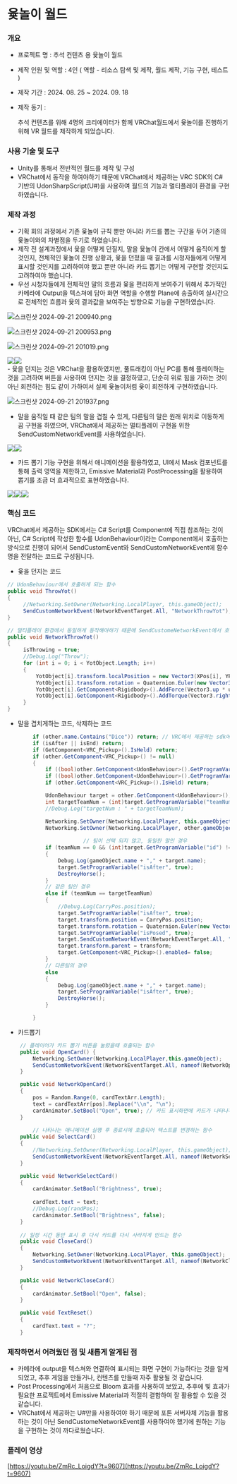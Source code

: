 # 윷놀이 월드

### 개요

- 프로젝트 명 : 추석 컨텐츠 용 윷놀이 월드
- 제작 인원 및 역할 : 4인 ( 역할 - 리소스 탐색 및 제작, 월드 제작, 기능 구현, 테스트 )
- 제작 기간 : 2024. 08. 25 ~ 2024. 09. 18
- 제작 동기 :
    
     추석 컨텐츠를 위해 4명의 크리에이터가 함께 VRChat월드에서 윷놀이를 진행하기 위해 VR 월드를 제작하게 되었습니다.
    

### 사용 기술 및 도구

- Unity를 통해서 전반적인 월드를 제작 및 구성
- VRChat에서 동작을 하여야하기 때문에 VRChat에서 제공하는 VRC SDK의 C# 기반의 UdonSharpScript(U#)을 사용하여 월드의 기능과 멀티플레이 환경을 구현하였습니다.

### 제작 과정

- 기획 회의 과정에서 기존 윷놀이 규칙 뿐만 아니라 카드를 뽑는 구간을 두어 기존의 윷놀이와의 차별점을 두기로 하였습니다.
- 제작 전 설계과정에서 윷을 어떻게 던질지, 말을 윷놀이 칸에서 어떻게 움직이게 할 것인지, 전체적인 윷놀이 진행 상황과, 윷을 던졌을 때 결과를 시청자들에게 어떻게 표시할 것인지를 고려하여야 했고 뿐만 아니라 카드 뽑기는 어떻게 구현할 것인지도 고려하여야 했습니다.
- 우선 시청자들에게 전체적인 말의 흐름과 윷을 편리하게 보여주기 위해서 추가적인 카메라에 Output을 텍스쳐에 담아 화면 역할을 수행할 Plane에 송출하여 실시간으로 전체적인 흐름과 윷의 결과값을 보여주는 방향으로 기능을 구현하였습니다.

![스크린샷 2024-09-21 200940.png](img/%25EC%258A%25A4%25ED%2581%25AC%25EB%25A6%25B0%25EC%2583%25B7_2024-09-21_200940.png)

![스크린샷 2024-09-21 200953.png](img/%25EC%258A%25A4%25ED%2581%25AC%25EB%25A6%25B0%25EC%2583%25B7_2024-09-21_200953.png)

![스크린샷 2024-09-21 201019.png](img/%25EC%258A%25A4%25ED%2581%25AC%25EB%25A6%25B0%25EC%2583%25B7_2024-09-21_201019.png)
<div style="display:flex">
	<img src = "img/%25EC%258A%25A4%25ED%2581%25AC%25EB%25A6%25B0%25EC%2583%25B7_2024-09-21_201047.png"></img>
	<img src = "img/%25EC%258A%25A4%25ED%2581%25AC%25EB%25A6%25B0%25EC%2583%25B7_2024-09-21_201054.png"></img>	
</div>
- 윷을 던지는 것은 VRChat을 활용하였지만, 풀트래킹이 아닌 PC를 통해 플레이하는 것을 고려하여 버튼을 사용하여 던지는 것을 결정하였고, 단순히 위로 힘을 가하는 것이 아닌 회전하는 힘도 같이 가하여서 실제 윷놀이처럼 윷이 회전하게 구현하였습니다.

![스크린샷 2024-09-21 201937.png](img/%25EC%258A%25A4%25ED%2581%25AC%25EB%25A6%25B0%25EC%2583%25B7_2024-09-21_201937.png)

- 말을 움직일 때 같은 팀의 말을 겹칠 수 있게, 다른팀의 말은 원래 위치로 이동하게끔 구현을 하였으며, VRChat에서 제공하는 멀티플레이 구현을 위한 SendCustomNetworkEvent를 사용하였습니다.
<div style="display:flex;">
	<img src = "img/%25EC%258A%25A4%25ED%2581%25AC%25EB%25A6%25B0%25EC%2583%25B7_2024-09-21_202013.png"></img>
	<img src = "img/%25EC%258A%25A4%25ED%2581%25AC%25EB%25A6%25B0%25EC%2583%25B7_2024-09-21_202058.png"></img>	
</div>

- 카드 뽑기 기능 구현을 위해서 애니메이션을 활용하였고, UI에서 Mask 컴포넌트를 통해 출력 영역을 제한하고, Emissive Material과 PostProcessing을 활용하여 뽑기를 조금 더 효과적으로 표현하였습니다.
<div style="display:flex">
	<img src = "img/%25EC%258A%25A4%25ED%2581%25AC%25EB%25A6%25B0%25EC%2583%25B7_2024-09-21_202242.png"></img>
	<img src = "img/%25EC%258A%25A4%25ED%2581%25AC%25EB%25A6%25B0%25EC%2583%25B7_2024-09-21_202236.png"></img>
	<img src = "img/%25EC%258A%25A4%25ED%2581%25AC%25EB%25A6%25B0%25EC%2583%25B7_2024-09-21_202249.png"></img>
</div>

### 핵심 코드

VRChat에서 제공하는 SDK에서는 C# Script를 Component에 직접 참조하는 것이 아닌, C# Script에 작성한 함수를 UdonBehaviour이라는 Component에서 호출하는 방식으로 진행이 되어서 SendCustomEvent와 SendCustomNetworkEvent에 함수명을 전달하는 코드로 구성됩니다.

- 윷을 던지는 코드

```csharp
// UdonBehaviour에서 호출하게 되는 함수
public void ThrowYot()
{
     //Networking.SetOwner(Networking.LocalPlayer, this.gameObject);
     SendCustomNetworkEvent(NetworkEventTarget.All, "NetworkThrowYot");
}

// 멀티플레이 환경에서 동일하게 동작해야하기 때문에 SendCustomeNetworkEvent에서 호출
public void NetworkThrowYot()
{
     isThrowing = true;
     //Debug.Log("Throw");
     for (int i = 0; i < YotObject.Length; i++)
     {
         YotObject[i].transform.localPosition = new Vector3(XPos[i], YPos[i], 0f);
         YotObject[i].transform.rotation = Quaternion.Euler(new Vector3(0f, 0f, rotation[i]));
         YotObject[i].GetComponent<Rigidbody>().AddForce(Vector3.up * upPow, ForceMode.Impulse);
         YotObject[i].GetComponent<Rigidbody>().AddTorque(Vector3.right * torquePow, ForceMode.Impulse);
     }
}
```

- 말을 겹치게하는 코드, 삭제하는 코드

```csharp
        if (other.name.Contains("Dice")) return; // VRC에서 제공하는 sdk에서는 tag를 사용하지 못한다
        if (isAfter || isEnd) return;
        if (GetComponent<VRC_Pickup>().IsHeld) return;
        if (other.GetComponent<VRC_Pickup>() != null)
        {
            if ((bool)other.GetComponent<UdonBehaviour>().GetProgramVariable("onBoard") == false) return;
            if ((bool)other.GetComponent<UdonBehaviour>().GetProgramVariable("isPosed") == true) return;
            if (other.GetComponent<VRC_Pickup>().IsHeld) return;

            UdonBehaviour target = other.GetComponent<UdonBehaviour>();
            int targetTeamNum = (int)target.GetProgramVariable("teamNum");
            //Debug.Log("targetNum : " + targetTeamNum);

            Networking.SetOwner(Networking.LocalPlayer, this.gameObject);
            Networking.SetOwner(Networking.LocalPlayer, other.gameObject);
						
						// 팀이 선택 되지 않고, 동일한 말인 경우
            if (teamNum == 0 && (int)target.GetProgramVariable("id") != id)
            {
                Debug.Log(gameObject.name + "," + target.name);
                target.SetProgramVariable("isAfter", true);
                DestroyHorse();
            }
            // 같은 팀인 경우
            else if (teamNum == targetTeamNum)
            {
                //Debug.Log(CarryPos.position);
                target.SetProgramVariable("isAfter", true);
                target.transform.position = CarryPos.position;
                target.transform.rotation = Quaternion.Euler(new Vector3(-90, 270, 0));
                target.SetProgramVariable("isPosed", true);
                target.SendCustomNetworkEvent(NetworkEventTarget.All, "SetTrigger");
                target.transform.parent = transform;
                target.GetComponent<VRC_Pickup>().enabled= false;
            }
            // 다른팀의 경우
            else
            {
                Debug.Log(gameObject.name + "," + target.name);
                target.SetProgramVariable("isAfter", true);
                DestroyHorse();
            }

        }
```

- 카드뽑기

```csharp
    // 플레이어가 카드 뽑기 버튼을 눌렀을때 호출되는 함수
    public void OpenCard() {
        Networking.SetOwner(Networking.LocalPlayer,this.gameObject);
        SendCustomNetworkEvent(NetworkEventTarget.All, nameof(NetworkOpenCard));
    }

    public void NetworkOpenCard()
    {
        pos = Random.Range(0, cardTextArr.Length);
        text = cardTextArr[pos].Replace("\\n", "\n");
        cardAnimator.SetBool("Open", true); // 카드 표시화면에 카드가 나타나게하는 애니메이션 실행
    }
		
		// 나타나는 애니메이션 실행 후 종료시에 호출되어 텍스트를 변경하는 함수
    public void SelectCard()
    {
        //Networking.SetOwner(Networking.LocalPlayer, this.gameObject);
        SendCustomNetworkEvent(NetworkEventTarget.All, nameof(NetworkSelectCard));
    }

    public void NetworkSelectCard()
    {
        cardAnimator.SetBool("Brightness", true);
        
        cardText.text = text;
        //Debug.Log(randPos);
        cardAnimator.SetBool("Brightness", false);
    }
    
    // 일정 시간 동안 표시 후 다시 카드를 다시 사라지게 만드는 함수
    public void CloseCard()
    {
        Networking.SetOwner(Networking.LocalPlayer, this.gameObject);
        SendCustomNetworkEvent(NetworkEventTarget.All, nameof(NetworkCloseCard));
    }

    public void NetworkCloseCard()
    {
        cardAnimator.SetBool("Open", false);
    }

    public void TextReset()
    {
        cardText.text = "?";
    }
```

### 제작하면서 어려웠던 점 및 새롭게 알게된 점

- 카메라에 output을 텍스쳐와 연결하여 표시되는 화면 구현이 가능하다는 것을 알게 되었고, 추후 게임을 만들거나, 컨텐츠를 만들때 자주 활용될 것 같습니다.
- Post Processing에서 처음으로 Bloom 효과를 사용하여 보았고, 추후에 빛 효과가 필요한 프로젝트에서 Emissive Material과 적절히 결합하여 잘 활용할 수 있을 것 같습니다.
- VRChat에서 제공하는 U#만을 사용하여야 하기 때문에 포톤 서버자체 기능을 활용하는 것이 아닌 SendCustomeNetworkEvent를 사용하여야 했기에 원하는 기능을 구현하는 것이 까다로웠습니다.

### 플레이 영상

[https://youtu.be/ZmRc_LoigdY?t=9607](https://youtu.be/ZmRc_LoigdY?t=9607)

